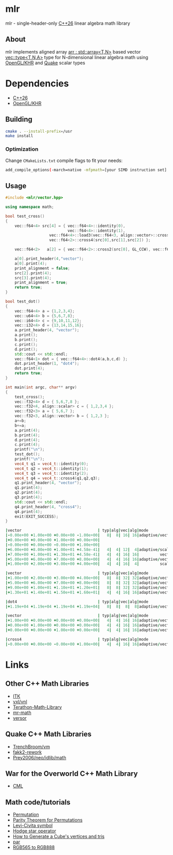 # mlr

mlr - single-header-only [C++26][1] linear algebra math library

## About

mlr implements aligned array [arr : std::array<T,N>][3] based vector [vec::type<T,N,A>][4] type for N-dimensional linear algebra math using [OpenGL/KHR][2] and [Quake][5] scalar types

# Dependencies

- [C++26][1]
- [OpenGL/KHR][2]

## Building

```sh
cmake . --install-prefix=/usr
make install
```

### Optimization

Change `CMakeLists.txt` compile flags to fit your needs:
```sh
add_compile_options(-march=native -mfpmath=[your SIMD instruction set] -O3)
```

## Usage

```c++
#include <mlr/vector.hpp>

using namespace math;

bool test_cross()
{
	vec::f64<4> src[4] = { vec::f64<4>::identity(0),
	                       vec::f64<4>::identity(1),
			       vec::f64<4>::load3(vec::f64<3, align::vector>::cross3(src[0],src[1]).data(),0),
			       vec::f64<2>::cross4(src[0],src[1],src[2]) };

	vec::f64<2>   a[2] = { vec::f64<2>::cross2(src[0], GL_CCW), vec::f64<2>::cross2(src[0], GL_CW) };

	a[0].print_header(4,"vector");
	a[0].print(4);
	print_alignment = false;
	src[2].print(4);
	src[3].print(4);
	print_alignment = true;
	return true;
}

bool test_dot()
{
	vec::f64<4> a = {1,2,3,4};
	vec::u64<4> b = {5,6,7,8};
	vec::i64<4> c = {9,10,11,12};
	vec::i32<4> d = {13,14,15,16};
	a.print_header(4, "vector");
	a.print();
	b.print();
	c.print();
	d.print();
	std::cout << std::endl;
	vec::f64<1> dot = { vec::f64<4>::dot4(a,b,c,d) };
	dot.print_header(1, "dot4");
	dot.print(4);
	return true;
}

int main(int argc, char** argv)
{
	test_cross();
	vec::f32<4> d = { 5,6,7,8 };
	vec::f32<4, align::scalar> c = { 1,2,3,4 };
	vec::f32<3> a = { 5,6,7 };
	vec::f32<3, align::vector> b = { 1,2,3 };
	a+=b;
	b+=a;
	a.print(4);
	b.print(4);
	d.print(4);
	c.print(4);
	printf("\n");
	test_dot();
	printf("\n");
	vec4_t q1 = vec4_t::identity(0);
	vec4_t q2 = vec4_t::identity(1);
	vec4_t q3 = vec4_t::identity(2);
	vec4_t q4 = vec4_t::cross4(q1,q2,q3);
	q1.print_header(4, "vector");
	q1.print(4);
	q2.print(4);
	q3.print(4);
	std::cout << std::endl;
	q4.print_header(4, "cross4");
	q4.print(4);
	exit(EXIT_SUCCESS);
}
```
```fortran
|vector                                 | typ|alg|vec|alg|mode           |cnt
|-0.00e+00 +1.00e+00 +0.00e+00 -1.00e+00|   8|  8| 16| 16|adaptive/vector|2
|+0.00e+00 +0.00e+00 +1.00e+00 +0.00e+00|
|-0.00e+00 +0.00e+00 -0.00e+00 +1.00e+00|
|+6.00e+00 +8.00e+00 +1.00e+01 +4.58e-41|   4|  4| 12|  4|adaptive/scalar|3
|+7.00e+00 +1.00e+01 +1.30e+01 +4.58e-41|   4|  4| 16| 16|         vector|3
|+5.00e+00 +6.00e+00 +7.00e+00 +8.00e+00|   4|  4| 16| 16|adaptive/vector|4
|+1.00e+00 +2.00e+00 +3.00e+00 +4.00e+00|   4|  4| 16|  4|         scalar|4

|vector                                 | typ|alg|vec|alg|mode           |cnt
|+1.00e+00 +2.00e+00 +3.00e+00 +4.00e+00|   8|  8| 32| 32|adaptive/vector|4
|+5.00e+00 +6.00e+00 +7.00e+00 +8.00e+00|   8|  8| 32| 32|adaptive/vector|4
|+9.00e+00 +1.00e+01 +1.10e+01 +1.20e+01|   8|  8| 32| 32|adaptive/vector|4
|+1.30e+01 +1.40e+01 +1.50e+01 +1.60e+01|   4|  4| 16| 16|adaptive/vector|4

|dot4                                   | typ|alg|vec|alg|mode           |cnt
|+1.19e+04 +1.19e+04 +1.19e+04 +1.19e+04|   8|  8|  8|  8|adaptive/vector|1

|vector                                 | typ|alg|vec|alg|mode           |cnt
|+1.00e+00 +0.00e+00 +0.00e+00 +0.00e+00|   4|  4| 16| 16|adaptive/vector|4
|+0.00e+00 +1.00e+00 +0.00e+00 +0.00e+00|   4|  4| 16| 16|adaptive/vector|4
|+0.00e+00 +0.00e+00 +1.00e+00 +0.00e+00|   4|  4| 16| 16|adaptive/vector|4

|cross4                                 | typ|alg|vec|alg|mode           |cnt
|-0.00e+00 +0.00e+00 -0.00e+00 +1.00e+00|   4|  4| 16| 16|adaptive/vector|4
```
# Links
## Other C++ Math Libraries
- [ITK][8]
- [vxl/vnl][9]
- [Terathon-Math-Library][10]
- [mr-math][11]
- [versor][12]
## Quake C++ Math Libraries
- [TrenchBroom/vm][5]
- [fakk2-rework][21]
- [Prey2006/neo/idlib/math][22]
## War for the Overworld C++ Math Library 
- [CML][20]
## Math code/tutorials
- [Permutation][13]
- [Parity Theorem for Permutations][14]
- [Levi-Civita symbol][15]
- [Hodge star operator][16]
- [How to Generate a Cube's vertices and tris][17]
- [par][18]
- [RGB565 to RGB888][19]

[1]: https://isocpp.org/
[2]: https://github.com/KhronosGroup/OpenGL-Registry/blob/main/api/GL/glcorearb.h
[3]: https://github.com/jopadan/mlr/blob/main/include/mlr/array.hpp
[4]: https://github.com/jopadan/mlr/blob/main/include/mlr/vector.hpp

[5]: https://github.com/TrenchBroom/TrenchBroom/tree/master/lib/vm
[6]: http://github.com/quakeforge/quakeforge/tree/master/include/QF/simd
[7]: http://github.com/fte-team/fteqw

[8]: https://github.com/InsightSoftwareConsortium/ITK
[9]: https://github.com/vxl/vxl/tree/master/core/vnl
[10]: https://github.com/EricLengyel/Terathon-Math-Library
[11]: https://github.com/4J-company/mr-math/
[12]: https://github.com/wolftype/versor/

[13]: https://en.wikipedia.org/wiki/Permutation
[14]: https://maa.org/book/export/html/115646
[15]: https://en.wikipedia.org/wiki/Levi-Civita_symbol
[16]: https://en.wikipedia.org/wiki/Hodge_star_operator
[17]: https://catonif.github.io/cube/
[18]: https://github.com/prideout/par/
[19]: https://retrocomputing.stackexchange.com/questions/27400/what-is-the-most-accurate-way-to-map-6-bit-vga-palette-to-8-bit
[20]: https://github.com/demianmnave/CML
[21]: https://github.com/Sporesirius/fakk2-rework
[22]: https://github.com/FriskTheFallenHuman/Prey2006/blob/master/neo/idlib/math

